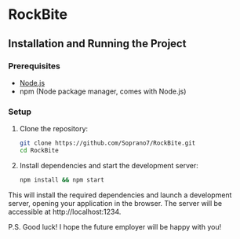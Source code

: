 # RockBite

## Installation and Running the Project

### Prerequisites
- [Node.js](https://nodejs.org/)
- npm (Node package manager, comes with Node.js)

### Setup

1. Clone the repository:
   ```sh
   git clone https://github.com/Soprano7/RockBite.git
   cd RockBite
   ```

2. Install dependencies and start the development server:
   ```sh
   npm install && npm start
   ```

This will install the required dependencies and launch a development server, opening your application in the browser. The server will be accessible at http://localhost:1234.

P.S. Good luck! I hope the future employer will be happy with you!
